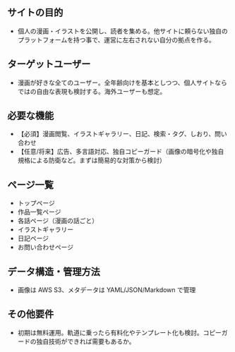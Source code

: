 ## サイトの目的

- 個人の漫画・イラストを公開し、読者を集める。他サイトに頼らない独自のプラットフォームを持つ事で、運営に左右されない自分の拠点を作る。

## ターゲットユーザー

- 漫画が好きな全てのユーザー。全年齢向けを基本としつつ、個人サイトならではの自由な表現も検討する。海外ユーザーも想定。

## 必要な機能

- 【必須】漫画閲覧、イラストギャラリー、日記、検索・タグ、しおり、問い合わせ
- 【任意/将来】広告、多言語対応、独自コピーガード（画像の暗号化や独自規格による防衛など。まずは簡易的な対策から検討）

## ページ一覧

- トップページ
- 作品一覧ページ
- 各話ページ（漫画の話ごと）
- イラストギャラリー
- 日記ページ
- お問い合わせページ

## データ構造・管理方法

- 画像は AWS S3、メタデータは YAML/JSON/Markdown で管理

## その他要件

- 初期は無料運用。軌道に乗ったら有料化やテンプレート化も検討。コピーガードの独自技術ができれば需要もあるか。

